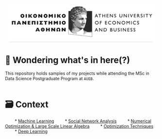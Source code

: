 ![Logo](https://github.com/geoav74/aueb_projects/blob/main/aueb_logo.jpg)

# 🤔 Wondering what's in here(?)
This repository holds samples of my projects while attending the MSc in Data Science Postgraduate Program at `AUEB`. <br><br>

# 🗃️ Context
&emsp;&emsp; * [Machine Learning](https://github.com/geoav74/aueb_projects/tree/main/machine_learning)
&emsp;&emsp; * [Social Network Analysis](https://github.com/geoav74/aueb_projects/tree/main/socialNetAnalysis)
&emsp;&emsp; * [Numerical Optimization & Large Scale Linear Algebra](https://github.com/geoav74/aueb_projects/tree/main/numerical_opt_%26_large-scale_linear_algebra)
&emsp;&emsp; * [Optimization Techniques](https://github.com/geoav74/aueb_projects/tree/main/optimization_techniques)
&emsp;&emsp; * [Deep Learning](https://github.com/geoav74/aueb_projects/tree/main/deep_learning)
